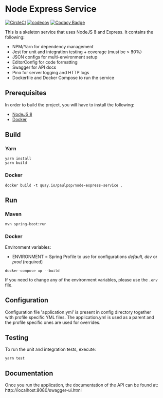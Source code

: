 # Node Express Service

[![CircleCI](https://circleci.com/gh/paul-pop/node-express-service.svg?style=svg)](https://circleci.com/gh/paul-pop/node-express-service)
[![codecov](https://codecov.io/gh/paul-pop/node-express-service/branch/master/graph/badge.svg)](https://codecov.io/gh/paul-pop/node-express-service)
[![Codacy Badge](https://api.codacy.com/project/badge/Grade/46da78d1ecde4adb84926e2b0f806ee8)](https://www.codacy.com/app/paul-pop/node-express-service?utm_source=github.com&amp;utm_medium=referral&amp;utm_content=paul-pop/node-express-service&amp;utm_campaign=Badge_Grade)

This is a skeleton service that uses NodeJS 8 and Express. It contains the following:

* NPM/Yarn for dependency management
* Jest for unit and integration testing + coverage (must be > 80%)
* JSON configs for multi-environment setup
* EditorConfig for code formatting
* Swagger for API docs
* Pino for server logging and HTTP logs
* Dockerfile and Docker Compose to run the service

## Prerequisites

In order to build the project, you will have to install the following:

* [NodeJS 8](https://nodejs.org/en/download) 
* [Docker](https://www.docker.com/get-docker)
    
## Build

### Yarn

```
yarn install
yarn build
```

### Docker

```
docker build -t quay.io/paulpop/node-express-service .
```

## Run

### Maven

```
mvn spring-boot:run
```

### Docker

Environment variables:

* ENVIRONMENT = Spring Profile to use for configurations *default*, *dev* or *prod* (required)

```
docker-compose up --build
```

If you need to change any of the environment variables, please use the `.env` file.

## Configuration

Configuration file 'application.yml' is present in config directory together with profile specific YML files.
The application.yml is used as a parent and the profile specific ones are used for overrides.

## Testing

To run the unit and integration tests, execute:

```
yarn test
```

## Documentation

Once you run the application, the documentation of the API can be found at: http://localhost:8080/swagger-ui.html
